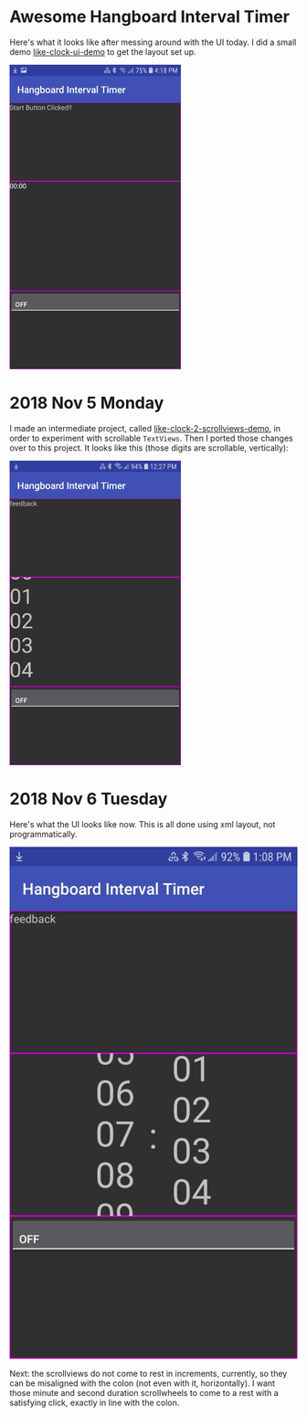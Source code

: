 # Awesome Hangboard Interval Timer #

Here's what it looks like after messing around with the UI today. I did a small demo [like-clock-ui-demo](https://github.com/mdoery/like-clock-ui-demo) to get the layout set up.

![three horizontal panels](https://raw.githubusercontent.com/mdoery/awesome-hangboard-interval-timer/master/2018-11-04-awesome-hangboard-interval-timer.png)

# 2018 Nov 5 Monday #

I made an intermediate project, called [like-clock-2-scrollviews-demo](https://github.com/mdoery/like-clock-2-scrollviews-demo), in order to experiment with scrollable ``TextViews``. Then I ported those changes over to this project. It looks like this (those digits are scrollable, vertically):

![three horizontal panels and scrollable TextViews](https://raw.githubusercontent.com/mdoery/awesome-hangboard-interval-timer/master/2018-11-06-awesome-hangboard-interval-timer.png)

# 2018 Nov 6 Tuesday #

Here's what the UI looks like now. This is all done using xml layout, not programmatically.

![three horizontal panels and scrollable TextViews](https://raw.githubusercontent.com/mdoery/awesome-hangboard-interval-timer/master/2018-11-06-centered-awesome-hangboard-interval-timer.png)

Next: the scrollviews do not come to rest in increments, currently, so they can be misaligned with the colon (not even with it, horizontally). I want those minute and second duration scrollwheels to come to a rest with a satisfying click, exactly in line with the colon.

